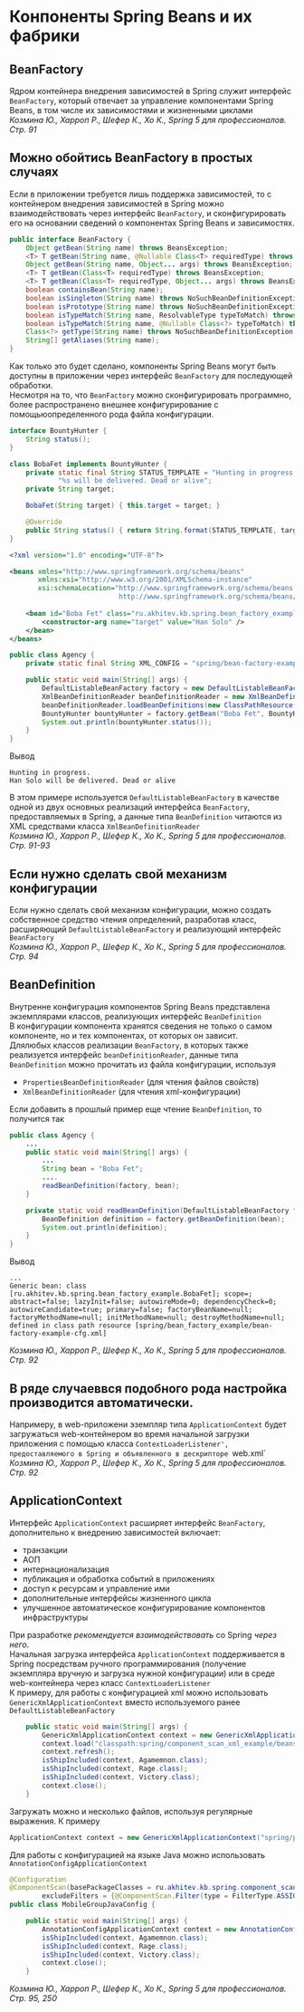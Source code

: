 # Конпоненты Spring Beans и их фабрики
## BeanFactory
Ядром контейнера внедрения зависимостей в Spring служит интерфейс `BeanFactory`, который отвечает за управление компонентами Spring Beans, в том числе их зависимостями и жизненными циклами<br/>
_Козмина Ю., Харроп Р., Шефер К., Хо К., Spring 5 для профессионалов. Стр. 91_

## Можно обойтись BeanFactory в простых случаях
Если в приложении требуется лишь поддержка зависимостей, то с контейнером внедрения зависимостей в Spring можно взаимодействовать через интерфейс `BeanFactory`, и сконфигурировать его на основании сведений о компонентах Spring Beans и зависимостях.<br/>
```java
public interface BeanFactory {
    Object getBean(String name) throws BeansException;
    <T> T getBean(String name, @Nullable Class<T> requiredType) throws BeansException;
    Object getBean(String name, Object... args) throws BeansException;
    <T> T getBean(Class<T> requiredType) throws BeansException;
    <T> T getBean(Class<T> requiredType, Object... args) throws BeansException;
    boolean containsBean(String name);
    boolean isSingleton(String name) throws NoSuchBeanDefinitionException;
    boolean isPrototype(String name) throws NoSuchBeanDefinitionException;
    boolean isTypeMatch(String name, ResolvableType typeToMatch) throws NoSuchBeanDefinitionException;
    boolean isTypeMatch(String name, @Nullable Class<?> typeToMatch) throws NoSuchBeanDefinitionException;
    Class<?> getType(String name) throws NoSuchBeanDefinitionException;
    String[] getAliases(String name);
}
```
Как только это будет сделано, компоненты Spring Beans могут быть доступны в приложении через интерфейс `BeanFactory` для последующей обработки.<br/>
Несмотря на то, что `BeanFactory` можно сконфигурировать программно, более распространено внешнее конфигурирование с помощьюопределенного рода файла конфигурации.
```java
interface BountyHunter {
    String status();
}
```
```java
class BobaFet implements BountyHunter {
    private static final String STATUS_TEMPLATE = "Hunting in progress.\n" +
            "%s will be delivered. Dead or alive";
    private String target;

    BobaFet(String target) { this.target = target; }

    @Override
    public String status() { return String.format(STATUS_TEMPLATE, target); }
}
```
```xml
<?xml version="1.0" encoding="UTF-8"?>

<beans xmlns="http://www.springframework.org/schema/beans"
       xmlns:xsi="http://www.w3.org/2001/XMLSchema-instance"
       xsi:schemaLocation="http://www.springframework.org/schema/beans
                           http://www.springframework.org/schema/beans/spring-beans.xsd">
    
    <bean id="Boba Fet" class="ru.akhitev.kb.spring.bean_factory_example.BobaFet" >
        <constructor-arg name="target" value="Han Solo" />
    </bean>
</beans>
```
```java
public class Agency {
    private static final String XML_CONFIG = "spring/bean-factory-example-cfg.xml";

    public static void main(String[] args) {
        DefaultListableBeanFactory factory = new DefaultListableBeanFactory();
        XmlBeanDefinitionReader beanDefinitionReader = new XmlBeanDefinitionReader(factory);
        beanDefinitionReader.loadBeanDefinitions(new ClassPathResource(XML_CONFIG));
        BountyHunter bountyHunter = factory.getBean("Boba Fet", BountyHunter.class);
        System.out.println(bountyHunter.status());
    }
}
```
Вывод
```
Hunting in progress.
Han Solo will be delivered. Dead or alive
```
В этом примере используется `DefaultListableBeanFactory` в качестве одной из двух основных реализаций интерфейса `BeanFactory`, предоставляемых в Spring, а данные типа `BeanDefinition` читаются из XML средствами класса `XmlBeanDefinitionReader`<br/>
_Козмина Ю., Харроп Р., Шефер К., Хо К., Spring 5 для профессионалов. Стр. 91-93_

## Если нужно сделать свой механизм конфигурации
Если нужно сделать свой механизм конфигурации, можно создать собственное средство чтения определений, разработав класс, расширяющий `DefaultListableBeanFactory` и реализующий интерфейс `BeanFactory`<br/>
_Козмина Ю., Харроп Р., Шефер К., Хо К., Spring 5 для профессионалов. Стр. 94_

## BeanDefinition
Внутренне конфигурация компонентов Spring Beans представлена экземплярами классов, реализующих интерфейс `BeanDefinition`<br/>
В конфигурации компонента хранятся сведения не только о самом компоненте, но и тех компонентах, от которых он зависит.<br/>
Длялюбых классов реализации `BeanFactory`, в которых также реализуется интерфейс `beanDefinitionReader`, данные типа `BeanDefinition` можно прочитать из файла конфигурации, используя
* `PropertiesBeanDefinitionReader` (для чтения файлов свойств)
* `XmlBeanDefinitionReader` (для чтения xml-конфигурации)

Если добавить в прошлый пример еще чтение `BeanDefinition`, то получится так
```java
public class Agency {
    ...
    public static void main(String[] args) {
        ...
        String bean = "Boba Fet";
        ....
        readBeanDefinition(factory, bean);
    }

    private static void readBeanDefinition(DefaultListableBeanFactory factory, String bean) {
        BeanDefinition definition = factory.getBeanDefinition(bean);
        System.out.println(definition);
    }
}
```
Вывод
```
...
Generic bean: class [ru.akhitev.kb.spring.bean_factory_example.BobaFet]; scope=; abstract=false; lazyInit=false; autowireMode=0; dependencyCheck=0; autowireCandidate=true; primary=false; factoryBeanName=null; factoryMethodName=null; initMethodName=null; destroyMethodName=null; defined in class path resource [spring/bean_factory_example/bean-factory-example-cfg.xml]
```
_Козмина Ю., Харроп Р., Шефер К., Хо К., Spring 5 для профессионалов. Стр. 92_

## В ряде случаеввся подобного рода настройка производится автоматически.<br/>
Напримеру, в web-приложени эземпляр типа `ApplicationContext` будет загружаться web-контейнером во время начальной загрузки приложения с помощью класса `ContextLoaderListener', предоставляемого в Spring и объявленного в дескрипторе `web.xml`<br/>
_Козмина Ю., Харроп Р., Шефер К., Хо К., Spring 5 для профессионалов. Стр. 92_

## ApplicationContext
Интерфейс `ApplicationContext` расширяет интерфейс `BeanFactory`, дополнительно к внедрению зависимостей включает:
* транзакции
* АОП
* интернационализация
* публикация и обработка событий в приложениях
* доступ к ресурсам и управление ими
* дополнительные интерфейсы жизненного цикла
* улучшенное автоматическое конфигурирование компонентов инфраструктуры

При разработке _рекомендуется взаимодействовать_ со Spring _через него_.<br/>
Начальная загрузка интерфейса `ApplicationContext` поддерживается в Spring посредствам ручного программирования (получение экземпляра вручную и загрузка нужной конфигурации)  или в среде web-контейнера через класс `ContextLoaderListener`<br/>
К примеру, для работы с конфигурацией xml можно использовать `GenericXmlApplicationContext` вместо используемого ранее `DefaultListableBeanFactory`
```java
    public static void main(String[] args) {
        GenericXmlApplicationContext context = new GenericXmlApplicationContext();
        context.load("classpath:spring/component_scan_xml_example/beans.xml");
        context.refresh();
        isShipIncluded(context, Agamemnon.class);
        isShipIncluded(context, Rage.class);
        isShipIncluded(context, Victory.class);
        context.close();
    }
```
Загружать можно и несколько файлов, используя регулярные выражения. К примеру
```java
ApplicationContext context = new GenericXmlApplicationContext("spring/profiles/*.xml");
```
Для работы с конфигурацией на языке Java можно использовать `AnnotationConfigApplicationContext`
```java
@Configuration
@ComponentScan(basePackageClasses = ru.akhitev.kb.spring.component_scan_xml_example.ships.MilitaryShip.class,
        excludeFilters = {@ComponentScan.Filter(type = FilterType.ASSIGNABLE_TYPE, classes = Victory.class) })
public class MobileGroupJavaConfig {

    public static void main(String[] args) {
        AnnotationConfigApplicationContext context = new AnnotationConfigApplicationContext(MobileGroupJavaConfig.class);
        isShipIncluded(context, Agamemnon.class);
        isShipIncluded(context, Rage.class);
        isShipIncluded(context, Victory.class);
        context.close();
    }
```
_Козмина Ю., Харроп Р., Шефер К., Хо К., Spring 5 для профессионалов. Стр. 95, 250_
